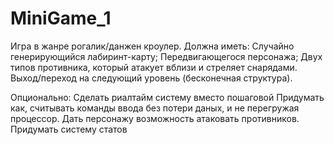 # MiniGame_1
Игра в жанре рогалик/данжен кроулер.
Должна иметь:
  Cлучайно генерирующийся лабиринт-карту;
  Передвигающегося персонажа;
  Двух типов противника, который атакует вблизи и стреляет снарядами.
  Выход/переход на следующий уровень (бесконечная структура).
 
Опционально:
  Сделать риалтайм систему вместо пошаговой
  Придумать как, считывать команды ввода без потери даных, и не перегружая процессор.
  Дать персонажу возможность атаковать противников.
  Придумать систему статов
